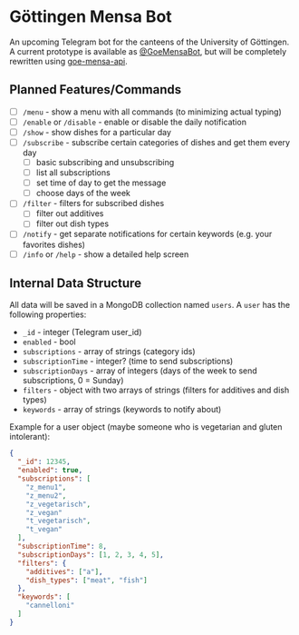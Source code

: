 # Göttingen Mensa Bot

An upcoming Telegram bot for the canteens of the University of Göttingen. A current prototype is available as [@GoeMensaBot](https://t.me/GoeMensaBot), but will be completely rewritten using [goe-mensa-api](https://github.com/stefandesu/goe-mensa-api).

## Planned Features/Commands

- [ ] `/menu` - show a menu with all commands (to minimizing actual typing)
- [ ] `/enable` or `/disable` - enable or disable the daily notification
- [ ] `/show` - show dishes for a particular day
- [ ] `/subscribe` - subscribe certain categories of dishes and get them every day
  - [ ] basic subscribing and unsubscribing
  - [ ] list all subscriptions
  - [ ] set time of day to get the message
  - [ ] choose days of the week
- [ ] `/filter` - filters for subscribed dishes
  - [ ] filter out additives
  - [ ] filter out dish types
- [ ] `/notify` - get separate notifications for certain keywords (e.g. your favorites dishes)
- [ ] `/info` or `/help` - show a detailed help screen

## Internal Data Structure
All data will be saved in a MongoDB collection named `users`. A `user` has the following properties:

- `_id` - integer (Telegram user_id)
- `enabled` - bool
- `subscriptions` - array of strings (category ids)
- `subscriptionTime` - integer? (time to send subscriptions)
- `subscriptionDays` - array of integers (days of the week to send subscriptions, 0 = Sunday)
- `filters` - object with two arrays of strings (filters for additives and dish types)
- `keywords` - array of strings (keywords to notify about)

Example for a user object (maybe someone who is vegetarian and gluten intolerant):

``` json
{
  "_id": 12345,
  "enabled": true,
  "subscriptions": [
    "z_menu1",
    "z_menu2",
    "z_vegetarisch",
    "z_vegan"
    "t_vegetarisch",
    "t_vegan"
  ],
  "subscriptionTime": 8,
  "subscriptionDays": [1, 2, 3, 4, 5],
  "filters": {
    "additives": ["a"],
    "dish_types": ["meat", "fish"]
  },
  "keywords": [
    "cannelloni"
  ]
}
```
